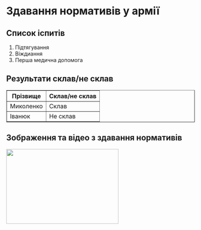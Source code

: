 <!DOCTYPE html>
<html>
<head>

</head>
<body>
<h1>Здавання нормативів у армії</h1>

<h2>Список іспитів</h2>
<ol>
  <li>Підтягування</li>
  <li>Віждиання</li>
  <li>Перша медична допомога</li>
</ol>

<h2>Результати склав/не склав</h2>
<table border="1">
<tr>
  <th>Прізвище</th>
  <th>Склав/не склав</th>
</tr>
<tr>
  <td>Миколенко</td>
  <td>Склав</td>
</tr>
<tr>
  <td>Іванюк</td>
  <td>Не склав</td>
</tr>
</table>

<h2>Зображення та відео з здавання нормативів</h2>
<img src="C:\Users\sasha\OneDrive\Рабочий стол\asd\soldati 1.jpg"  width="300" height="200" />
<br/>


</body>
</html>
